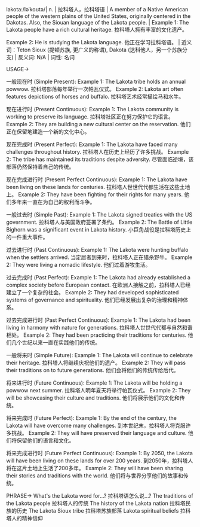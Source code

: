 lakota:/ləˈkoʊtə/| n. | 拉科塔人，拉科塔语 | A member of a Native American people of the western plains of the United States, originally centered in the Dakotas. Also, the Siouan language of the Lakota people. |  Example 1: The Lakota people have a rich cultural heritage.  拉科塔人拥有丰富的文化遗产。

Example 2:  He is studying the Lakota language. 他正在学习拉科塔语。 | 近义词：Teton Sioux (提顿苏族, 更广义的称谓),  Dakota (达科他人，另一个苏族分支) | 反义词: N/A | 词性: 名词


USAGE->

一般现在时 (Simple Present):
Example 1: The Lakota tribe holds an annual powwow. 拉科塔部落每年举行一次帕瓦仪式。
Example 2:  Lakota art often features depictions of horses and buffalo. 拉科塔艺术经常描绘马和水牛。


现在进行时 (Present Continuous):
Example 1: The Lakota community is working to preserve its language. 拉科塔社区正在努力保护它的语言。
Example 2:  They are building a new cultural center on the reservation. 他们正在保留地建造一个新的文化中心。


现在完成时 (Present Perfect):
Example 1: The Lakota have faced many challenges throughout history. 拉科塔人在历史上经历了许多挑战。
Example 2:  The tribe has maintained its traditions despite adversity.  尽管面临逆境，该部落仍然保持着自己的传统。


现在完成进行时 (Present Perfect Continuous):
Example 1: The Lakota have been living on these lands for centuries. 拉科塔人世世代代都生活在这些土地上。
Example 2:  They have been fighting for their rights for many years. 他们多年来一直在为自己的权利而斗争。


一般过去时 (Simple Past):
Example 1: The Lakota signed treaties with the US government. 拉科塔人与美国政府签署了条约。
Example 2:  The Battle of Little Bighorn was a significant event in Lakota history. 小巨角战役是拉科塔历史上的一件重大事件。


过去进行时 (Past Continuous):
Example 1: The Lakota were hunting buffalo when the settlers arrived. 当定居者到来时，拉科塔人正在猎杀野牛。
Example 2:  They were living a nomadic lifestyle. 他们过着游牧生活。


过去完成时 (Past Perfect):
Example 1: The Lakota had already established a complex society before European contact. 在欧洲人接触之前，拉科塔人已经建立了一个复杂的社会。
Example 2:  They had developed sophisticated systems of governance and spirituality. 他们已经发展出复杂的治理和精神体系。


过去完成进行时 (Past Perfect Continuous):
Example 1: The Lakota had been living in harmony with nature for generations. 拉科塔人世世代代都与自然和谐相处。
Example 2: They had been practicing their traditions for centuries.  他们几个世纪以来一直在实践他们的传统。


一般将来时 (Simple Future):
Example 1: The Lakota will continue to celebrate their heritage. 拉科塔人将继续庆祝他们的遗产。
Example 2:  They will pass their traditions on to future generations. 他们会将他们的传统传给后代。


将来进行时 (Future Continuous):
Example 1: The Lakota will be holding a powwow next summer. 拉科塔人明年夏天将举行帕瓦仪式。
Example 2:  They will be showcasing their culture and traditions. 他们将展示他们的文化和传统。


将来完成时 (Future Perfect):
Example 1: By the end of the century, the Lakota will have overcome many challenges. 到本世纪末，拉科塔人将克服许多挑战。
Example 2: They will have preserved their language and culture.  他们将保留他们的语言和文化。


将来完成进行时 (Future Perfect Continuous):
Example 1: By 2050, the Lakota will have been living on these lands for over 200 years. 到2050年，拉科塔人将在这片土地上生活了200多年。
Example 2: They will have been sharing their stories and traditions with the world.  他们将与世界分享他们的故事和传统。



PHRASE->
What's the Lakota word for...?  拉科塔语怎么说...?
The traditions of the Lakota people  拉科塔人的传统
The history of the Lakota nation  拉科塔民族的历史
The Lakota Sioux tribe  拉科塔苏族部落
Lakota spiritual beliefs  拉科塔人的精神信仰
